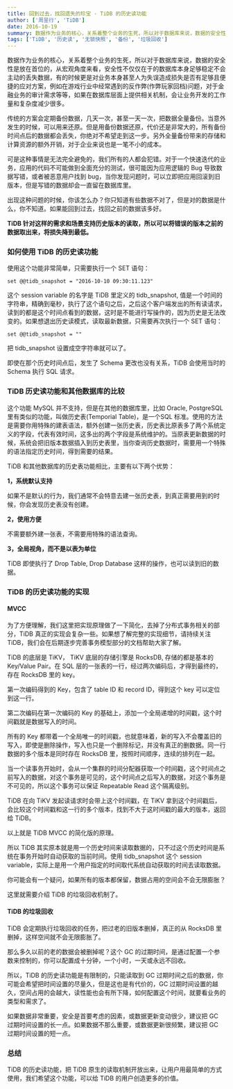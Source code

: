 ```yaml
---
title: 回到过去，找回遗失的珍宝 - TiDB 的历史读功能
author: ['周昱行', 'TiDB']
date: 2016-10-19
summary: 数据作为业务的核心，关系着整个业务的生死，所以对于数据库来说，数据的安全性是放在首位的，从宏观角度来看，安全性不仅仅在于的数据库本身足够稳定不会主动的丢失数据，有的时候更是对业务本身甚至人为失误造成损失是否有足够且便捷的应对方案，例如在游戏行业中经常遇到的反作弊(作弊玩家回档)问题，对于金融业务的审计需求等等，如果在数据库层面上提供相关机制，会让业务开发的工作量和复杂度减少很多。
tags: ['TiDB', '历史读', '无锁快照', '备份', '垃圾回收']
---
```



数据作为业务的核心，关系着整个业务的生死，所以对于数据库来说，数据的安全性是放在首位的，从宏观角度来看，安全性不仅仅在于的数据库本身足够稳定不会主动的丢失数据，有的时候更是对业务本身甚至人为失误造成损失是否有足够且便捷的应对方案，例如在游戏行业中经常遇到的反作弊(作弊玩家回档)问题，对于金融业务的审计需求等等，如果在数据库层面上提供相关机制，会让业务开发的工作量和复杂度减少很多。

传统的方案会定期备份数据，几天一次，甚至一天一次，把数据全量备份。当意外发生的时候，可以用来还原。但是用备份数据还原，代价还是非常大的，所有备份时间点后的数据都会丢失，你绝对不希望走到这一步。另外全量备份带来的存储和计算资源的额外开销，对于企业来说也是一笔不小的成本。

可是这种事情是无法完全避免的，我们所有的人都会犯错。对于一个快速迭代的业务，应用的代码不可能做到全面充分的测试，很可能因为应用逻辑的 Bug 导致数据写错，或者被恶意用户找到 bug，当你发现问题时，可以立即把应用回滚到旧版本，但是写错的数据却会一直留在数据库里。

出现这种问题的时候，你该怎么办？你只知道有些数据不对了，但是对的数据是什么，你不知道。如果能回到过去，找回之前的数据该多好。

**TiDB 针对这样的需求和场景支持历史版本的读取，所以可以将错误的版本之前的数据取出来，将损失降到最低。**

### 如何使用 TiDB 的历史读功能

使用这个功能非常简单，只需要执行一个 SET 语句：

`set @@tidb_snapshot = "2016-10-10 09:30:11.123"`

这个 session variable 的名字是 TiDB 里定义的 tidb_snapshot, 值是一个时间的字符串，精确到毫秒，执行了这个语句之后，之后这个客户端发出的所有读请求，读到的都是这个时间点看到的数据，这时是不能进行写操作的，因为历史是无法改变的。如果想退出历史读模式，读取最新数据，只需要再次执行一个 SET 语句：

`set @@tidb_snapshot = ""`

把 tidb_snapshot 设置成空字符串就可以了。

即使在那个历史时间点后，发生了 Schema 更改也没有关系，TiDB 会使用当时的 Schema 执行 SQL 请求。

### TiDB 历史读功能和其他数据库的比较

这个功能 MySQL 并不支持，但是在其他的数据库里，比如 Oracle, PostgreSQL 里有类似的功能，叫做历史表(Temporial Table)，是一个SQL 标准。使用的方法是需要你用特殊的建表语法，额外创建一张历史表，历史表比原表多了两个系统定义的字段，代表有效时间，这多出的两个字段是系统维护的。当原表更新数据的时候，系统会把旧版本数据插入到历史表里，当你查询历史数据时，需要用一个特殊的语法指定历史时间，得到需要的结果。

TiDB 和其他数据库的历史表功能相比，主要有以下两个优势：

**1，系统默认支持**

如果不是默认的行为，我们通常不会特意去建一张历史表，到真正需要用到的时候，你会发现历史表没有创建。

**2，使用方便**

不需要额外建一张表，不需要用特殊的语法查询。

**3，全局视角，而不是以表为单位**

TiDB 即使执行了 Drop Table, Drop Database 这样的操作，也可以读到旧的数据。

### TiDB 的历史读功能的实现

#### MVCC

为了方便理解，我们这里把实现原理做了一下简化，去掉了分布式事务相关的部分，TiDB 真正的实现会复杂一些。如果想了解完整的实现细节，请持续关注 TiDB，我们会在后期逐步完善事务模型部分的文档帮助大家了解。

TiDB 的底层是 TiKV， TiKV 底层的存储引擎是 RocksDB, 存储的都是基本的 Key/Value Pair。在 SQL 层的一张表的一行，经过两次编码后，才得到最终的，存在 RocksDB 里的 key。

第一次编码得到的 Key，包含了 table ID 和 record ID，得到这个 key 可以定位到这一行。

第二次编码在第一次编码的 Key 的基础上，添加一个全局递增的时间戳，这个时间戳就是数据写入的时间。

所有的 Key 都带着一个全局唯一的时间戳，也就意味着，新的写入不会覆盖旧的写入，即使是删除操作，写入也只是一个删除标记，并没有真正的删数据。同一行数据的多个版本是同时存在 RocksDB 里，按照时间顺序，连续的排列在一起。

当一个读事务开始时，会从一个集群的时间分配器获取一个时间戳，这个时间点之前写入的数据，对这个事务是可见的，这个时间点之后写入的数据，对这个事务是不可见的，所以这个事务可以保证 Repeatable Read 这个隔离级别。

TiDB 在向 TiKV 发起读请求时会带上这个时间戳，在 TiKV 拿到这个时间戳后，会比较这个时间戳和这一行的多个版本，找到不大于这时间戳的最大的版本，返回给 TiDB。

以上就是 TiDB MVCC 的简化版的原理。

所以 TiDB 其实原本就是用一个历史时间来读取数据的，只不过这个历史时间是系统在事务开始时自动获取的当前时间。使用 tidb_snapshot 这个 session variable，实际上是用一个用户指定的时间取代系统自动获取的时间去读取数据。

你可能会有一个疑问，如果所有的版本都保留，数据占用的空间会不会无限膨胀？

这里就需要介绍 TiDB 的垃圾回收机制了。

#### TiDB 的垃圾回收

TiDB 会定期执行垃圾回收的任务，把过老的旧版本删掉，真正的从 RocksDB 里删掉，这样空间就不会无限膨胀了。

那么多久以前的老的数据会被删掉呢？这个 GC 的过期时间，是通过配置一个参数来控制的，你可以配置成十分钟，一个小时，一天或永远不回收。

所以，TiDB 的历史读功能是有限制的，只能读取到 GC 过期时间之后的数据，你可能会希望把时间设置的尽量久，但是这也是有代价的，GC 过期时间设置的越久，空间占用的会越大，读性能也会有所下降，如何配置这个时间，就要看业务的类型和需求了。

如果数据非常重要，安全是首要考虑的因素，或数据更新变动很少，建议把 GC 过期时间设置的长一点。如果数据不那么重要，或数据更新很频繁，建议把 GC 过期时间设置的短一点。

### 总结

TiDB 的历史读功能，把 TiDB 原生的读取机制开放出来，让用户用最简单的方式使用，我们希望这个功能，可以给 TiDB 的用户创造更多的价值。
